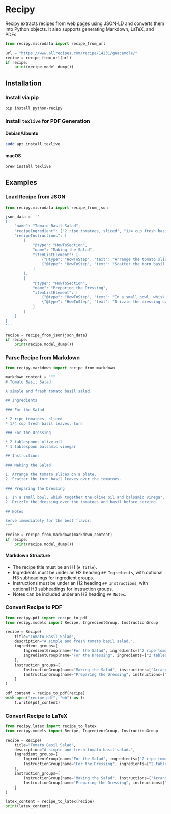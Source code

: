 # Recipy

Recipy extracts recipes from web pages using JSON-LD and converts them into Python objects. It also supports generating Markdown, LaTeX, and PDFs.

```python
from recipy.microdata import recipe_from_url

url = "https://www.allrecipes.com/recipe/14231/guacamole/"
recipe = recipe_from_url(url)
if recipe:
    print(recipe.model_dump())
```

## Installation

### Install via pip

```bash
pip install python-recipy
```

### Install `texlive` for PDF Generation

#### Debian/Ubuntu

```bash
sudo apt install texlive
```

#### macOS
    
```bash
brew install texlive
```

## Examples

### Load Recipe from JSON

```python
from recipy.microdata import recipe_from_json

json_data = '''
{
    "name": "Tomato Basil Salad",
    "recipeIngredient": ["2 ripe tomatoes, sliced", "1/4 cup fresh basil leaves, torn"],
    "recipeInstructions": [
        {
            "@type": "HowToSection",
            "name": "Making the Salad",
            "itemListElement": [
                {"@type": "HowToStep", "text": "Arrange the tomato slices on a plate."},
                {"@type": "HowToStep", "text": "Scatter the torn basil leaves over the tomatoes."}
            ]
        },
        {
            "@type": "HowToSection",
            "name": "Preparing the Dressing",
            "itemListElement": [
                {"@type": "HowToStep", "text": "In a small bowl, whisk together the olive oil and balsamic vinegar."},
                {"@type": "HowToStep", "text": "Drizzle the dressing over the tomatoes and basil before serving."}
            ]
        }
    ]
}
'''

recipe = recipe_from_json(json_data)
if recipe:
    print(recipe.model_dump())
```

### Parse Recipe from Markdown

```python
from recipy.markdown import recipe_from_markdown

markdown_content = """
# Tomato Basil Salad

A simple and fresh tomato basil salad.

## Ingredients

### For the Salad

* 2 ripe tomatoes, sliced
* 1/4 cup fresh basil leaves, torn

### For the Dressing

* 2 tablespoons olive oil
* 1 tablespoon balsamic vinegar

## Instructions

### Making the Salad

1. Arrange the tomato slices on a plate.
2. Scatter the torn basil leaves over the tomatoes.

### Preparing the Dressing

1. In a small bowl, whisk together the olive oil and balsamic vinegar.
2. Drizzle the dressing over the tomatoes and basil before serving.

## Notes

Serve immediately for the best flavor.
"""

recipe = recipe_from_markdown(markdown_content)
if recipe:
    print(recipe.model_dump())
```

#### Markdown Structure

* The recipe title must be an H1 (`# Title`).
* Ingredients must be under an H2 heading `## Ingredients`, with optional H3 subheadings for ingredient groups.
* Instructions must be under an H2 heading `## Instructions`, with optional H3 subheadings for instruction groups.
* Notes can be included under an H2 heading `## Notes`.

### Convert Recipe to PDF

```python
from recipy.pdf import recipe_to_pdf
from recipy.models import Recipe, IngredientGroup, InstructionGroup

recipe = Recipe(
    title="Tomato Basil Salad",
    description="A simple and fresh tomato basil salad.",
    ingredient_groups=[
        IngredientGroup(name="For the Salad", ingredients=["2 ripe tomatoes, sliced", "1/4 cup fresh basil leaves, torn"]),
        IngredientGroup(name="For the Dressing", ingredients=["2 tablespoons olive oil", "1 tablespoon balsamic vinegar"])
    ],
    instruction_groups=[
        InstructionGroup(name="Making the Salad", instructions=["Arrange the tomato slices on a plate.", "Scatter the torn basil leaves over the tomatoes."]),
        InstructionGroup(name="Preparing the Dressing", instructions=["In a small bowl, whisk together the olive oil and balsamic vinegar.", "Drizzle the dressing over the tomatoes and basil before serving."])
    ]
)

pdf_content = recipe_to_pdf(recipe)
with open("recipe.pdf", "wb") as f:
    f.write(pdf_content)
```

### Convert Recipe to LaTeX

```python
from recipy.latex import recipe_to_latex
from recipy.models import Recipe, IngredientGroup, InstructionGroup

recipe = Recipe(
    title="Tomato Basil Salad",
    description="A simple and fresh tomato basil salad.",
    ingredient_groups=[
        IngredientGroup(name="For the Salad", ingredients=["2 ripe tomatoes, sliced", "1/4 cup fresh basil leaves, torn"]),
        InstructionGroup(name="For the Dressing", ingredients=["2 tablespoons olive oil", "1 tablespoon balsamic vinegar"])
    ],
    instruction_groups=[
        InstructionGroup(name="Making the Salad", instructions=["Arrange the tomato slices on a plate.", "Scatter the torn basil leaves over the tomatoes."]),
        InstructionGroup(name="Preparing the Dressing", instructions=["In a small bowl, whisk together the olive oil and balsamic vinegar.", "Drizzle the dressing over the tomatoes and basil before serving."])
    ]
)

latex_content = recipe_to_latex(recipe)
print(latex_content)
```
